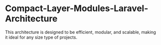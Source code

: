 # Compact-Layer-Modules-Laravel-Architecture
This architecture is designed to be efficient, modular, and scalable, making it ideal for any size type of projects.
